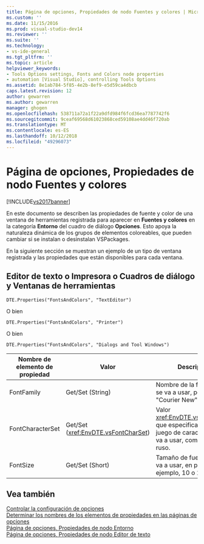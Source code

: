 ```yaml
---
title: Página de opciones, Propiedades de nodo Fuentes y colores | Microsoft Docs
ms.custom: ''
ms.date: 11/15/2016
ms.prod: visual-studio-dev14
ms.reviewer: ''
ms.suite: ''
ms.technology:
- vs-ide-general
ms.tgt_pltfrm: ''
ms.topic: article
helpviewer_keywords:
- Tools Options settings, Fonts and Colors node properties
- automation [Visual Studio], controlling Tools Options
ms.assetid: 8e1ab784-5f85-4e2b-8ef9-e5d59ca4dbcb
caps.latest.revision: 12
author: gewarren
ms.author: gewarren
manager: ghogen
ms.openlocfilehash: 538711a72a1f22a9dfd984f6fcd36ea7787742f6
ms.sourcegitcommit: 9ceaf69568d61023868ced59108ae4dd46f720ab
ms.translationtype: MT
ms.contentlocale: es-ES
ms.lasthandoff: 10/12/2018
ms.locfileid: "49296073"
---
```

# <a name="options-page-fonts-and-colors-node-properties"></a>Página de opciones, Propiedades de nodo Fuentes y colores
[!INCLUDE[vs2017banner](../../includes/vs2017banner.md)]

  
En este documento se describen las propiedades de fuente y color de una ventana de herramientas registrada para aparecer en **Fuentes y colores** en la categoría **Entorno** del cuadro de diálogo **Opciones**. Esto apoya la naturaleza dinámica de los grupos de elementos coloreables, que pueden cambiar si se instalan o desinstalan VSPackages.  
  
 En la siguiente sección se muestran un ejemplo de un tipo de ventana registrada y las propiedades que están disponibles para cada ventana.  
  
## <a name="text-editor-or-printer-or-dialogs-and-tool-windows"></a>Editor de texto o Impresora o Cuadros de diálogo y Ventanas de herramientas  
 `DTE.Properties("FontsAndColors", "TextEditor")`  
  
 O bien  
  
 `DTE.Properties("FontsAndColors", "Printer")`  
  
 O bien  
  
 `DTE.Properties("FontsAndColors", "Dialogs and Tool Windows")`  
  
|Nombre de elemento de propiedad|Valor|Descripción|  
|------------------------|-----------|-----------------|  
|FontFamily|Get/Set (String)|Nombre de la fuente que se va a usar, por ejemplo, "Courier New".|  
|FontCharacterSet|Get/Set (<xref:EnvDTE.vsFontCharSet>)|Valor <xref:EnvDTE.vsFontCharSet> que especifica el tipo de juego de caracteres que se va a usar, como hebreo o ruso.|  
|FontSize|Get/Set (Short)|Tamaño de fuente que se va a usar, en puntos. Por ejemplo, 10 o 12.|  
  
## <a name="see-also"></a>Vea también  
 [Controlar la configuración de opciones](http://msdn.microsoft.com/library/a09ed242-7494-4cde-bbd1-7a8ec617965d)   
 [Determinar los nombres de los elementos de propiedades en las páginas de opciones](http://msdn.microsoft.com/library/d450422d-47c7-4eeb-9f9f-3286264bc5aa)   
 [Página de opciones, Propiedades de nodo Entorno](../../ide/reference/options-page-environment-node-properties.md)   
 [Página de opciones, Propiedades de nodo Editor de texto](../../ide/reference/options-page-text-editor-node-properties.md)



